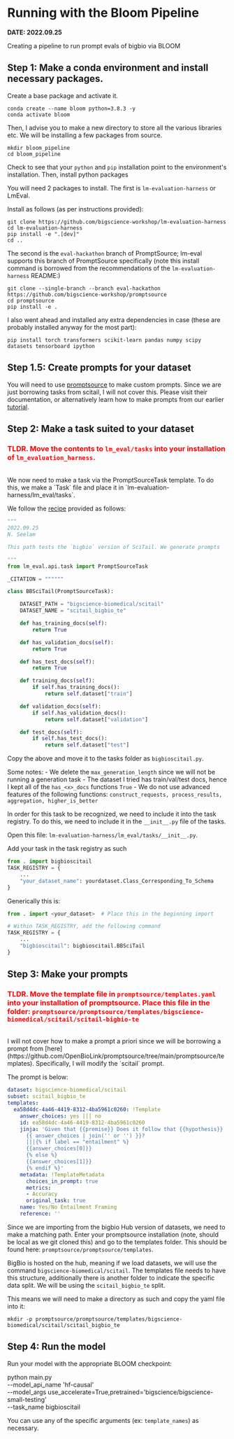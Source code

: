 # Running with the Bloom Pipeline
**DATE: 2022.09.25**

Creating a pipeline to run prompt evals of bigbio via BLOOM

## Step 1: Make a conda environment and install necessary packages.

Create a base package and activate it.

```
conda create --name bloom python=3.8.3 -y
conda activate bloom
```

Then, I advise you to make a new directory to store all the various libraries etc. We will be installing a few packages from source.

```
mkdir bloom_pipeline
cd bloom_pipeline
```

Check to see that your `python` and `pip` installation point to the environment's installation. Then, install python packages

You will need 2 packages to install. The first is `lm-evaluation-harness` or LmEval.

Install as follows (as per instructions provided):
```
git clone https://github.com/bigscience-workshop/lm-evaluation-harness
cd lm-evaluation-harness
pip install -e ".[dev]"
cd ..
```

The second is the `eval-hackathon` branch of PromptSource; lm-eval supports this branch of PromptSource specifically (note this install command is borrowed from the recommendations of the `lm-evaluation-harness` README:)

```
git clone --single-branch --branch eval-hackathon https://github.com/bigscience-workshop/promptsource
cd promptsource
pip install -e .
```

I also went ahead and installed any extra dependencies in case (these are probably installed anyway for the most part):

```
pip install torch transformers scikit-learn pandas numpy scipy datasets tensorboard ipython
```

## Step 1.5: Create prompts for your dataset

You will need to use [promptsource](https://github.com/OpenBioLink/promptsource/tree/main/promptsource) to make custom prompts. Since we are just borrowing tasks from scitail, I will not cover this. Please visit their documentation, or alternatively learn how to make prompts from our earlier [tutorial](https://github.com/bigscience-workshop/biomedical/tree/main/notebooks/promptengineering).

## Step 2: Make a task suited to your dataset

### <span style="color:red">**TLDR**. Move the contents to `lm_eval/tasks` into your installation of `lm_evaluation_harness`.</span>

<br>
We now need to make a task via the PromptSourceTask template. To do this, we make a `Task` file and place it in `lm-evaluation-harness/lm_eval/tasks`.

We follow the [recipe](https://github.com/bigscience-workshop/lm-evaluation-harness/blob/master/templates/new_prompt_source_task.py) provided as follows:

```python
"""
2022.09.25
N. Seelam

This path tests the `bigbio` version of SciTail. We generate prompts

"""
from lm_eval.api.task import PromptSourceTask

_CITATION = """"""

class BBSciTail(PromptSourceTask):

    DATASET_PATH = "bigscience-biomedical/scitail"
    DATASET_NAME = "scitail_bigbio_te"

    def has_training_docs(self):
        return True

    def has_validation_docs(self):
        return True

    def has_test_docs(self):
        return True

    def training_docs(self):
        if self.has_training_docs():
            return self.dataset["train"]

    def validation_docs(self):
        if self.has_validation_docs():
            return self.dataset["validation"]

    def test_docs(self):
        if self.has_test_docs():
            return self.dataset["test"]

```
Copy the above and move it to the tasks folder as `bigbioscitail.py`.

Some notes:
    - We delete the `max_generation_length` since we will not be running a generation task
    - The dataset I tried has train/val/test docs, hence I kept all of the `has_<x>_docs` functions `True`
    - We do not use advanced features of the following functions: `construct_requests, process_results, aggregation, higher_is_better`

In order for this task to be recognized, we need to include it into the task registry. To do this, we need to include it in the `__init__.py` file of the tasks. 

Open this file: `lm-evaluation-harness/lm_eval/tasks/__init__.py`.

Add your task in the task registry as such

```python
from . import bigbioscitail
TASK_REGISTRY = {
    ...
    "your_dataset_name": yourdataset.Class_Corresponding_To_Schema
}
```

Generically this is:
```python
from . import <your_dataset>  # Place this in the beginning import

# Within TASK_REGISTRY, add the following command
TASK_REGISTRY = {
    ...
    "bigbioscitail": bigbioscitail.BBSciTail
}
```

## Step 3: Make your prompts

### <span style="color:red">**TLDR**. Move the template file in `promptsource/templates.yaml` into your installation of promptsource. Place this file in the folder: `promptsource/promptsource/templates/bigscience-biomedical/scitail/scitail-bigbio-te`</span>

<br>
I will not cover how to make a prompt a priori since we will be borrowing a prompt from [here](https://github.com/OpenBioLink/promptsource/tree/main/promptsource/templates). Specifically, I will modify the `scitail` prompt.

The prompt is below:

```yaml
dataset: bigscience-biomedical/scitail
subset: scitail_bigbio_te
templates:
  ea58d4dc-4a46-4419-8312-4ba5961c0260: !Template
    answer_choices: yes ||| no
    id: ea58d4dc-4a46-4419-8312-4ba5961c0260
    jinja: 'Given that {{premise}} Does it follow that {{hypothesis}}
      {{ answer_choices | join('' or '') }}?
      |||{% if label == "entailment" %}
      {{answer_choices[0]}}
      {% else %}
      {{answer_choices[1]}}
      {% endif %}'
    metadata: !TemplateMetadata
      choices_in_prompt: true
      metrics:
      - Accuracy
      original_task: true
    name: Yes/No Entailment Framing
    reference: ''
```

Since we are importing from the bigbio Hub version of datasets, we need to make a matching path. Enter your promptsource installation (note, should be local as we git cloned this) and go to the templates folder. This should be found here: `promptsource/promptsource/templates`.

BigBio is hosted on the hub, meaning if we load datasets, we will use the command `bigscience-biomedical/scitail`. The templates file needs to have this structure, additionally there is another folder to indicate the specific data split. We will be using the `scitail_bigbio_te` split.

This means we will need to make a directory as such and copy the yaml file into it:

```
mkdir -p promptsource/promptsource/templates/bigscience-biomedical/scitail/scitail_bigbio_te
```

## Step 4: Run the model

Run your model with the appropriate BLOOM checkpoint:

python main.py \
    --model_api_name 'hf-causal' \
    --model_args use_accelerate=True,pretrained='bigscience/bigscience-small-testing' \
    --task_name bigbioscitail

You can use any of the specific arguments (ex: `template_names`) as necessary.
